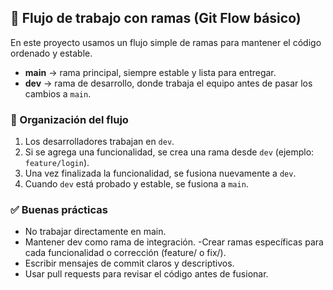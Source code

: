 ## 🔀 Flujo de trabajo con ramas (Git Flow básico)

En este proyecto usamos un flujo simple de ramas para mantener el código ordenado y estable.

- **main** → rama principal, siempre estable y lista para entregar.
- **dev** → rama de desarrollo, donde trabaja el equipo antes de pasar los cambios a `main`.


### 📂 Organización del flujo
1. Los desarrolladores trabajan en `dev`.
2. Si se agrega una funcionalidad, se crea una rama desde `dev` (ejemplo: `feature/login`).
3. Una vez finalizada la funcionalidad, se fusiona nuevamente a `dev`.
4. Cuando `dev` está probado y estable, se fusiona a `main`.


### ✅ Buenas prácticas
- No trabajar directamente en main.
- Mantener dev como rama de integración.
-Crear ramas específicas para cada funcionalidad o corrección (feature/ o fix/).
- Escribir mensajes de commit claros y descriptivos.
- Usar pull requests para revisar el código antes de fusionar.
